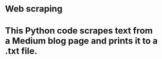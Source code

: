 # Web scraping
# This Python code scrapes text from a Medium blog page and prints it to a .txt file.
